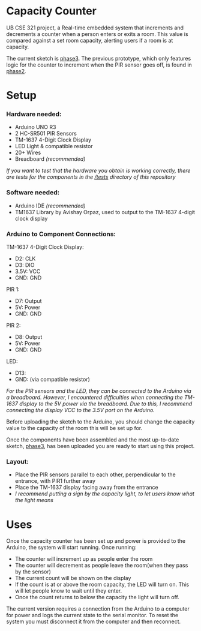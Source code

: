 # Capacity Counter
UB CSE 321 project, a Real-time embedded system that increments and decrements a counter when a person enters or exits a room. This value is compared against a set room capacity, alerting users if a room is at capacity.

The current sketch is [phase3](phase3/). The previous prototype, which only features logic for the counter to increment when the PIR sensor goes off, is found in [phase2](phase2/).

# Setup

### Hardware needed:
- Arduino UNO R3
- 2 HC-SR501 PIR Sensors
- TM-1637 4-Digit Clock Display
- LED Light & compatible resistor
- 20+ Wires
- Breadboard _(recommended)_ 

_If you want to test that the hardware you obtain is working correctly, there are tests for the components in the [/tests](tests/) directory of this repository_

### Software needed:
- Arduino IDE _(recommended)_
- TM1637 Library by Avishay Orpaz, used to output to the TM-1637 4-digit clock display

### Arduino to Component Connections:
TM-1637 4-Digit Clock Display:
- D2: CLK
- D3: DIO
- 3.5V: VCC
- GND: GND

PIR 1:
- D7: Output
- 5V: Power
- GND: GND

PIR 2:
- D8: Output
- 5V: Power
- GND: GND

LED:
-  D13:
-  GND: (via compatible resistor)

_For the PIR sensors and the LED, they can be connected to the Arduino via a breadboard. However, I encountered difficulties when connecting the TM-1637 display to the 5V power via the breadboard. Due to this, I recommend connecting the display VCC to the 3.5V port on the Arduino._

Before uploading the sketch to the Arduino, you should change the capacity value to the capacity of the room this will be set up for.

Once the components have been assembled and the most up-to-date sketch, [phase3](phase3/), has been uploaded you are ready to start using this project. 

### Layout:
- Place the PIR sensors parallel to each other, perpendicular to the entrance, with PIR1 further away
- Place the TM-1637 display facing away from the entrance
- _I recommend putting a sign by the capacity light, to let users know what the light means_

# Uses

Once the capacity counter has been set up and power is provided to the Arduino, the system will start running. Once running: 
- The counter will increment up as people enter the room
- The counter will decrement as people leave the room(when they pass by the sensor)
- The current count will be shown on the display
- If the count is at or above the room capacity, the LED will turn on. This will let people know to wait until they enter.
- Once the count returns to below the capacity the light will turn off.
  
The current version requires a connection from the Arduino to a computer for power and logs the current state to the serial monitor. To reset the system you must disconnect it from the computer and then reconnect. 

